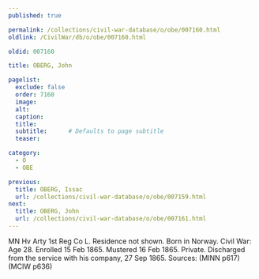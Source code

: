 ```yaml
---
published: true

permalink: /collections/civil-war-database/o/obe/007160.html
oldlink: /CivilWar/db/o/obe/007160.html

oldid: 007160

title: OBERG, John

pagelist:
  exclude: false
  order: 7160
  image: 
  alt:
  caption:
  title:
  subtitle:      # Defaults to page subtitle
  teaser:

category: 
  - O 
  - OBE

previous:
  title: OBERG, Issac
  url: /collections/civil-war-database/o/obe/007159.html  
next:
  title: OBERG, John
  url: /collections/civil-war-database/o/obe/007161.html   
---
```

MN Hv Arty 1st Reg Co L. Residence not shown. Born in Norway. Civil War: Age 28. Enrolled 15 Feb 1865. Mustered 16 Feb 1865. Private. Discharged from the service with his company, 27 Sep 1865. Sources: (MINN p617) (MCIW p636)